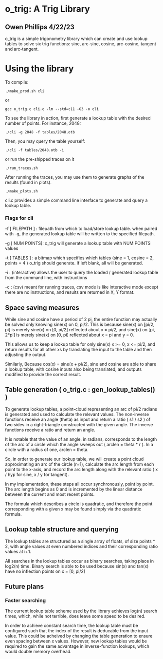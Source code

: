 # o_trig: A Trig Library 
## Owen Phillips 4/22/23 

o_trig is a simple trigonometry library which can create and use lookup tables to 
solve six trig functions: sine, arc-sine, cosine, arc-cosine, tangent and arc-tangent. 

# Using the library 

To compile: 

``` 
./make_prod.sh cli 
```
or 
```
gcc o_trig.c cli.c -lm --std=c11 -O3 -o cli 
```

To see the library in action, first generate a lookup table with the desired number
of points. For instance, 2048: 
```
./cli -g 2048 -f tables/2048.otb 
```
Then, you may query the table yourself:
``` 
./cli -f tables/2048.otb -i 
```
or run the pre-shipped traces on it 
```
./run_traces.sh 
``` 
After running the traces, you may use them to generate graphs of the results (found in plots). 
```
./make_plots.sh
``` 

cli.c provides a simple command line interface to generate and query a lookup table. 

### Flags for cli 
-f [ FILEPATH ] : filepath from which to load/store lookup table. when paired with 
                    -g, the generated lookup table will be written to the specified 
                    filepath. 
                    
-g [ NUM POINTS]: o_trig will generate a lookup table with NUM POINTS values 

-t [ TABLES ]   : a bitmap which specifies which tables (sine = 1, cosine = 2, 
                    points = 4 ) o_trig should generate. If left blank, all will 
                    be generated. 
                    
-i              : (interactive) allows the user to query the loaded / generated 
                    lookup table from the command line, with instructions 
                    
-c              : (csv) meant for running traces, csv mode is like interactive 
                    mode except there are no instructions, and results are returned 
                    in X, Y format. 

## Space saving measures 

While sine and cosine have a period of 2 pi, the entire function may actually be 
solved only knowing sine(x) on 0, pi/2. This is because sine(x) on [pi/2, pi] is
merely sine(x) on [0, pi/2] reflected about x = pi/2, and sine(x) on [pi, 2*pi] 
is merely sine(x) on [0, pi] reflected about x = pi and y = 0. 

This allows us to keep a lookup table for only sine(x) x >= 0, x <= pi/2, and return 
results for all other xs by translating the input to the table and then adjusting the
output. 

Similarly, Because cos(x) = sine(x + pi/2), sine and cosine are able to share a lookup 
table, with cosine inputs also being translated, and outputs modified to provide the 
correct result. 

## Table generation ( o_trig.c : gen_lookup_tables() )

To generate lookup tables, a point-cloud representing an arc of pi/2 radians is 
generated and used to calculate the relevant values. The non-inverse functions 
receive an angle (theta) as input and return a ratio ( s1 / s2 ) of two sides 
in a right-triangle constructed with the given angle. The inverse functions 
receive a ratio and return an angle. 

It is notable that the value of an angle, in radians, corresponds to the length 
of the arc of a circle which the angle sweeps out ( arclen = theta * r ). In a 
circle with a radius of one, arclen = theta. 

So, in order to generate our lookup table, we will create a point cloud approximating 
an arc of the circle (r=1), calculate the arc length from each point to the x-axis, and 
record the arc length along with the relevant ratio ( x / hyp for sine, x / y for tangent). 

In my implementation, these steps all occur synchronously, point by point. The arc length 
begins as 0 and is incremented by the linear distance between the current and most recent 
points. 

The formula which describes a circle is quadratic, and therefore the point corresponding 
with a given x may be found simply via the quadratic formula. 

## Lookup table structure and querying 

The lookup tables are structured as a single array of floats, of size points * 2, with 
angle values at even numbered indices and their corresponding ratio values at i+1. 

All searches in the lookup tables occur as binary searches, taking place in log2(n) time. 
Binary search is able to be used because sin(x) and tan(x) have no inflection points on 
x = [0, pi/2] 

## Future plans 

### Faster searching 

The current lookup table scheme used by the library achieves log(n) search times, which, 
while not terrible, does leave some speed to be desired. 

In order to achieve constant search time, the lookup table must be configured such that 
the index of the result is deducable from the input value. This could be acheived by 
changing the table generation to ensure even spacing between x values. However, new lookup 
tables would be required to gain the same advantage in inverse-function lookups, which would
double memory overhead. 
